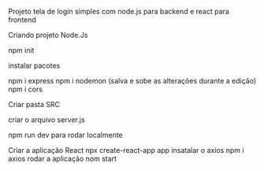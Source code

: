 Projeto tela de login simples com node.js para backend e react para frontend

Criando projeto Node.Js

npm init

instalar pacotes

npm i express
npm i nodemon (salva e sobe as alterações durante a edição)
npm i cors

Criar pasta SRC

criar o arquivo server.js

npm run dev para rodar localmente

Criar a aplicação React
npx create-react-app app
insatalar o axios
npm i axios
rodar a aplicação nom start
